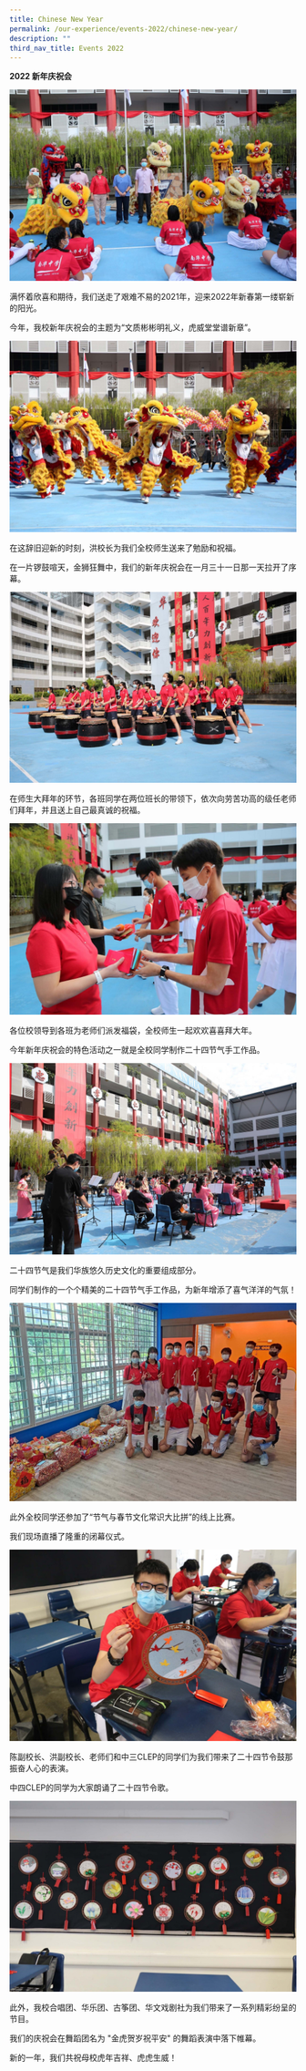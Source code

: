 ```yaml
---
title: Chinese New Year
permalink: /our-experience/events-2022/chinese-new-year/
description: ""
third_nav_title: Events 2022
---
```

**2022 新年庆祝会**

![01-2E2A8071.jpg](/images/012E2A8071.jpg)

  

满怀着欣喜和期待，我们送走了艰难不易的2021年，迎来2022年新春第一缕崭新的阳光。

今年，我校新年庆祝会的主题为“文质彬彬明礼义，虎威堂堂谱新章”。

  

![02-2E2A8531.jpg](/images/022E2A8531.jpg)  

在这辞旧迎新的时刻，洪校长为我们全校师生送来了勉励和祝福。

在一片锣鼓喧天，金狮狂舞中，我们的新年庆祝会在一月三十一日那一天拉开了序幕。

  

![03-2E2A8216.jpg](/images/032E2A8216.jpg)  
  

在师生大拜年的环节，各班同学在两位班长的带领下，依次向劳苦功高的级任老师们拜年，并且送上自己最真诚的祝福。

  

![04-2E2A8089.jpg](/images/042E2A8089.jpg)  
  

各位校领导到各班为老师们派发福袋，全校师生一起欢欢喜喜拜大年。  

今年新年庆祝会的特色活动之一就是全校同学制作二十四节气手工作品。

  

![05-2E2A8311.jpg](/images/052E2A8311.jpg)  

 

二十四节气是我们华族悠久历史文化的重要组成部分。  

同学们制作的一个个精美的二十四节气手工作品，为新年增添了喜气洋洋的气氛！

  

![06-272960276_5177125962299046_2789601784690585115_n.jpg](/images/0627296027651771259622990462789601784690585115n.jpg)

  

此外全校同学还参加了“节气与春节文化常识大比拼”的线上比赛。  

我们现场直播了隆重的闭幕仪式。

  

![07-IMG_0433.jpg](/images/07IMG0433.jpg)  

  

陈副校长、洪副校长、老师们和中三CLEP的同学们为我们带来了二十四节令鼓那振奋人心的表演。  

中四CLEP的同学为大家朗诵了二十四节令歌。

  

![08-IMG_0438.jpg](/images/08IMG0438.jpg)  


此外，我校合唱团、华乐团、古筝团、华文戏剧社为我们带来了一系列精彩纷呈的节目。  

我们的庆祝会在舞蹈团名为 "金虎贺岁祝平安" 的舞蹈表演中落下帷幕。

  

新的一年，我们共祝母校虎年吉祥、虎虎生威！